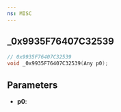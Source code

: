 ```yaml
---
ns: MISC
---
```

## _0x9935F76407C32539

```c
// 0x9935F76407C32539
void _0x9935F76407C32539(Any p0);
```

## Parameters
* **p0**:

